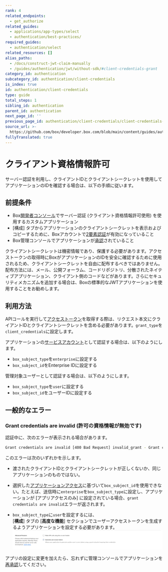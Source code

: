 ```yaml
---
rank: 4
related_endpoints:
  - get_authorize
related_guides:
  - applications/app-types/select
  - authentication/best-practices/
required_guides:
  - authentication/select
related_resources: []
alias_paths:
  - /docs/construct-jwt-claim-manually
  - /guides/authentication/jwt/without-sdk/#client-credentials-grant
category_id: authentication
subcategory_id: authentication/client-credentials
is_index: true
id: authentication/client-credentials
type: guide
total_steps: 1
sibling_id: authentication
parent_id: authentication
next_page_id: ''
previous_page_id: authentication/client-credentials/client-credentials-setup
source_url: >-
  https://github.com/box/developer.box.com/blob/main/content/guides/authentication/client-credentials/index.md
fullyTranslated: true
---
```

# クライアント資格情報許可

サーバー認証を利用し、クライアントIDとクライアントシークレットを使用してアプリケーションのIDを確認する場合は、以下の手順に従います。

## 前提条件

* Box[開発者コンソール][devconsole]でサーバー認証 (クライアント資格情報許可使用) を使用するカスタムアプリケーション
* \[構成] タブからアプリケーションのクライアントシークレットを表示およびコピーするために、Boxアカウントで[2要素認証][2fa]が有効になっていること
* Box管理コンソールでアプリケーションが[承認][auth]されていること

<Message danger>

クライアントシークレットは機密情報であり、保護する必要があります。アクセストークンの取得時にBoxがアプリケーションのIDを安全に確認するために使用されるため、クライアントシークレットを自由に配布するべきではありません。配布方法には、メール、公開フォーラム、コードリポジトリ、分散されたネイティブアプリケーション、クライアント側のコードなどがあります。さらにセキュリティメカニズムを追加する場合は、Boxの標準的なJWTアプリケーションを使用することをお勧めします。

</Message>

## 利用方法

APIコールを実行して[アクセストークン][accesstoken]を取得する際は、リクエスト本文にクライアントIDとクライアントシークレットを含める必要があります。`grant_type`を`client_credentials`に設定します。

アプリケーションの[サービスアカウント][sa]として認証する場合は、以下のようにします。

* `box_subject_type`を`enterprise`に設定する
* `box_subject_id`をEnterprise IDに設定する

管理対象ユーザーとして認証する場合は、以下のようにします。

* `box_subject_type`を`user`に設定する
* `box_subject_id`をユーザーIDに設定する

<Samples id="x_auth" variant="with_client_credentials">

</Samples>

## 一般的なエラー

<!--alex ignore invalid-->

### Grant credentials are invalid (許可の資格情報が無効です)

認証中に、次のエラーが表示される場合があります。

<!-- markdownlint-disable line-length -->

```sh
Grant credentials are invalid [400 Bad Request] invalid_grant - Grant credentials are invalid

```

このエラーは次のいずれかを示します。

* 渡されたクライアントIDとクライアントシークレットが正しくないか、同じアプリケーションのものではない。

* 選択した[アプリケーションアクセス][aa]に基づいて`box_subject_id`を使用できない。たとえば、送信時に`enterprise`を`box_subject_type`に設定し、アプリケーションが \[アプリアクセスのみ] に設定されている場合、`grant credentials are invalid`エラーが返されます。

* `box_subject_type`に`user`を設定するには、\
  \[**構成**] タブの \[**高度な機能**] セクションでユーザーアクセストークンを生成するようアプリケーションを設定する必要があります。
  ![アクセストークンの生成のチェックボックス](../images/generate-access-tokens.png)

<Message warning>

アプリの設定に変更を加えたら、忘れずに管理コンソールでアプリケーションを[再承認][reauth]してください。

</Message>

<!-- markdownlint enable line-length -->

<!-- i18n-enable localize-links -->

[2fa]: https://support.box.com/hc/ja/articles/360043697154-アカウントの多要素認証の設定

<!-- i18n-disable localize-links -->

[devconsole]: https://app.box.com/developers/console

[accesstoken]: e://post-oauth2-token/

[sa]: page://platform/user-types/#service-account/

[auth]: g://authorization

[aa]: g://authentication/client-credentials/client-credentials-setup/#application-access

[reauth]: g://authorization/custom-app-approval#re-authorization-on-changes
